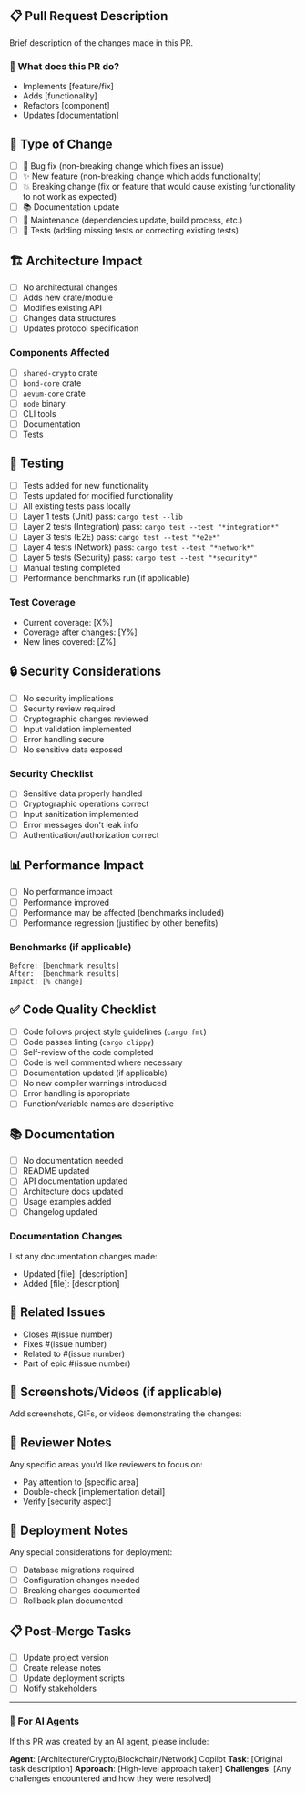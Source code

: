 ## 📋 Pull Request Description
Brief description of the changes made in this PR.

### 🎯 What does this PR do?
- Implements [feature/fix]
- Adds [functionality]
- Refactors [component]
- Updates [documentation]

## 🔧 Type of Change
- [ ] 🐛 Bug fix (non-breaking change which fixes an issue)
- [ ] ✨ New feature (non-breaking change which adds functionality) 
- [ ] 💥 Breaking change (fix or feature that would cause existing functionality to not work as expected)
- [ ] 📚 Documentation update
- [ ] 🔧 Maintenance (dependencies update, build process, etc.)
- [ ] 🧪 Tests (adding missing tests or correcting existing tests)

## 🏗️ Architecture Impact
- [ ] No architectural changes
- [ ] Adds new crate/module
- [ ] Modifies existing API
- [ ] Changes data structures
- [ ] Updates protocol specification

### Components Affected
- [ ] `shared-crypto` crate
- [ ] `bond-core` crate
- [ ] `aevum-core` crate  
- [ ] `node` binary
- [ ] CLI tools
- [ ] Documentation
- [ ] Tests

## 🧪 Testing
- [ ] Tests added for new functionality
- [ ] Tests updated for modified functionality
- [ ] All existing tests pass locally
- [ ] Layer 1 tests (Unit) pass: `cargo test --lib`
- [ ] Layer 2 tests (Integration) pass: `cargo test --test "*integration*"`
- [ ] Layer 3 tests (E2E) pass: `cargo test --test "*e2e*"`
- [ ] Layer 4 tests (Network) pass: `cargo test --test "*network*"`
- [ ] Layer 5 tests (Security) pass: `cargo test --test "*security*"`
- [ ] Manual testing completed
- [ ] Performance benchmarks run (if applicable)

### Test Coverage
- Current coverage: [X%]
- Coverage after changes: [Y%]
- New lines covered: [Z%]

## 🔒 Security Considerations
- [ ] No security implications
- [ ] Security review required
- [ ] Cryptographic changes reviewed
- [ ] Input validation implemented
- [ ] Error handling secure
- [ ] No sensitive data exposed

### Security Checklist
- [ ] Sensitive data properly handled
- [ ] Cryptographic operations correct
- [ ] Input sanitization implemented
- [ ] Error messages don't leak info
- [ ] Authentication/authorization correct

## 📊 Performance Impact
- [ ] No performance impact
- [ ] Performance improved
- [ ] Performance may be affected (benchmarks included)
- [ ] Performance regression (justified by other benefits)

### Benchmarks (if applicable)
```
Before: [benchmark results]
After:  [benchmark results]
Impact: [% change]
```

## ✅ Code Quality Checklist
- [ ] Code follows project style guidelines (`cargo fmt`)
- [ ] Code passes linting (`cargo clippy`)
- [ ] Self-review of the code completed
- [ ] Code is well commented where necessary
- [ ] Documentation updated (if applicable)
- [ ] No new compiler warnings introduced
- [ ] Error handling is appropriate
- [ ] Function/variable names are descriptive

## 📚 Documentation
- [ ] No documentation needed
- [ ] README updated
- [ ] API documentation updated
- [ ] Architecture docs updated
- [ ] Usage examples added
- [ ] Changelog updated

### Documentation Changes
List any documentation changes made:
- Updated [file]: [description]
- Added [file]: [description]

## 🔗 Related Issues
- Closes #(issue number)
- Fixes #(issue number)
- Related to #(issue number)
- Part of epic #(issue number)

## 📸 Screenshots/Videos (if applicable)
Add screenshots, GIFs, or videos demonstrating the changes:

## 🧠 Reviewer Notes
Any specific areas you'd like reviewers to focus on:
- Pay attention to [specific area]
- Double-check [implementation detail]
- Verify [security aspect]

## 🚀 Deployment Notes
Any special considerations for deployment:
- [ ] Database migrations required
- [ ] Configuration changes needed
- [ ] Breaking changes documented
- [ ] Rollback plan documented

## 📋 Post-Merge Tasks
- [ ] Update project version
- [ ] Create release notes
- [ ] Update deployment scripts
- [ ] Notify stakeholders

---

### 🤖 For AI Agents
If this PR was created by an AI agent, please include:

**Agent**: [Architecture/Crypto/Blockchain/Network] Copilot
**Task**: [Original task description]
**Approach**: [High-level approach taken]
**Challenges**: [Any challenges encountered and how they were resolved]
